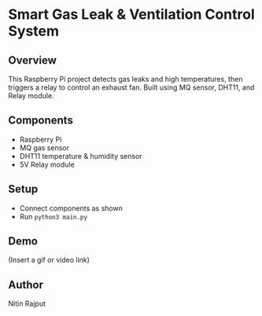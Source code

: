 # Smart Gas Leak & Ventilation Control System

## Overview
This Raspberry Pi project detects gas leaks and high temperatures, then triggers a relay to control an exhaust fan. Built using MQ sensor, DHT11, and Relay module.

## Components
- Raspberry Pi
- MQ gas sensor
- DHT11 temperature & humidity sensor
- 5V Relay module

## Setup
- Connect components as shown
- Run `python3 main.py`

## Demo
(Insert a gif or video link)

## Author
Nitin Rajput
